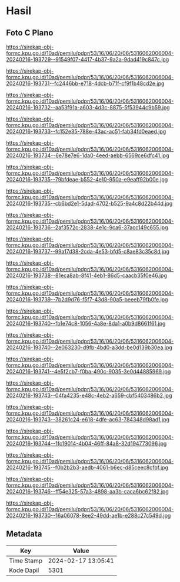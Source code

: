 # Hasil

## Foto C Plano

https://sirekap-obj-formc.kpu.go.id/10ad/pemilu/pdpr/53/16/06/20/06/5316062006004-20240216-193729--91549f07-4417-4b37-9a2a-9dad419c847c.jpg

https://sirekap-obj-formc.kpu.go.id/10ad/pemilu/pdpr/53/16/06/20/06/5316062006004-20240216-193731--fc2446bb-e718-4dcb-b71f-cf9f1b48cd2e.jpg

https://sirekap-obj-formc.kpu.go.id/10ad/pemilu/pdpr/53/16/06/20/06/5316062006004-20240216-193732--aa53f91a-a603-4d3c-8875-5f53944c9b59.jpg

https://sirekap-obj-formc.kpu.go.id/10ad/pemilu/pdpr/53/16/06/20/06/5316062006004-20240216-193733--fc152e35-788e-43ac-ac51-fab34fd0eaed.jpg

https://sirekap-obj-formc.kpu.go.id/10ad/pemilu/pdpr/53/16/06/20/06/5316062006004-20240216-193734--6e78e7e6-1da0-4eed-aebb-6569ce6dfc41.jpg

https://sirekap-obj-formc.kpu.go.id/10ad/pemilu/pdpr/53/16/06/20/06/5316062006004-20240216-193735--79bfdeae-b552-4e10-950a-e9eaff92b00e.jpg

https://sirekap-obj-formc.kpu.go.id/10ad/pemilu/pdpr/53/16/06/20/06/5316062006004-20240216-193735--cb6bd2e1-5dad-4702-b525-9a4c8d22b44d.jpg

https://sirekap-obj-formc.kpu.go.id/10ad/pemilu/pdpr/53/16/06/20/06/5316062006004-20240216-193736--2af3572c-2838-4e1c-9ca6-37acc149c655.jpg

https://sirekap-obj-formc.kpu.go.id/10ad/pemilu/pdpr/53/16/06/20/06/5316062006004-20240216-193737--99a17d38-2cda-4e53-bfd5-c8ae83c35c8d.jpg

https://sirekap-obj-formc.kpu.go.id/10ad/pemilu/pdpr/53/16/06/20/06/5316062006004-20240216-193738--81eca8ab-8f41-4eb1-86d5-caacb35f0e46.jpg

https://sirekap-obj-formc.kpu.go.id/10ad/pemilu/pdpr/53/16/06/20/06/5316062006004-20240216-193739--7b2d9d76-f5f7-43d8-90a5-beeeb79fb0fe.jpg

https://sirekap-obj-formc.kpu.go.id/10ad/pemilu/pdpr/53/16/06/20/06/5316062006004-20240216-193740--fb1e74c8-1056-4a8e-8da1-a0b9d8661f61.jpg

https://sirekap-obj-formc.kpu.go.id/10ad/pemilu/pdpr/53/16/06/20/06/5316062006004-20240216-193740--2e063230-d9fb-4bd0-a3dd-be0d139b30ea.jpg

https://sirekap-obj-formc.kpu.go.id/10ad/pemilu/pdpr/53/16/06/20/06/5316062006004-20240216-193741--4e5f2cb7-f0ba-490c-9035-3e0d44885969.jpg

https://sirekap-obj-formc.kpu.go.id/10ad/pemilu/pdpr/53/16/06/20/06/5316062006004-20240216-193743--04fa4235-e48c-4eb2-a659-cbf5403486b2.jpg

https://sirekap-obj-formc.kpu.go.id/10ad/pemilu/pdpr/53/16/06/20/06/5316062006004-20240216-193743--38261c24-e618-4dfe-ac63-784348d98ad1.jpg

https://sirekap-obj-formc.kpu.go.id/10ad/pemilu/pdpr/53/16/06/20/06/5316062006004-20240216-193744--1fc19014-4b04-46ff-84a8-32d194773096.jpg

https://sirekap-obj-formc.kpu.go.id/10ad/pemilu/pdpr/53/16/06/20/06/5316062006004-20240216-193745--f0b2b2b3-aedb-4061-b6ec-d85ceec8cfbf.jpg

https://sirekap-obj-formc.kpu.go.id/10ad/pemilu/pdpr/53/16/06/20/06/5316062006004-20240216-193746--ff54e325-57a3-4898-aa3b-caca6bc62f82.jpg

https://sirekap-obj-formc.kpu.go.id/10ad/pemilu/pdpr/53/16/06/20/06/5316062006004-20240216-193730--16a06078-8ee2-49dd-ae1b-e288c27c549d.jpg


## Metadata

| Key        | Value               |
| ---------- | ------------------- |
| Time Stamp | 2024-02-17 13:05:41 |
| Kode Dapil | 5301                |



